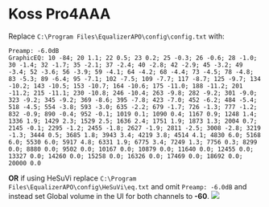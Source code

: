 # Koss Pro4AAA
Replace `C:\Program Files\EqualizerAPO\config\config.txt` with:
```
Preamp: -6.0dB
GraphicEQ: 10 -84; 20 1.1; 22 0.5; 23 0.2; 25 -0.3; 26 -0.6; 28 -1.0; 30 -1.4; 32 -1.7; 35 -2.1; 37 -2.4; 40 -2.8; 42 -2.9; 45 -3.2; 49 -3.4; 52 -3.6; 56 -3.9; 59 -4.1; 64 -4.2; 68 -4.4; 73 -4.5; 78 -4.8; 83 -5.3; 89 -6.4; 95 -7.1; 102 -7.5; 109 -7.7; 117 -8.7; 125 -9.7; 134 -10.2; 143 -10.5; 153 -10.7; 164 -10.6; 175 -11.0; 188 -11.2; 201 -11.2; 215 -11.1; 230 -10.8; 246 -10.4; 263 -9.8; 282 -9.2; 301 -9.0; 323 -9.2; 345 -9.2; 369 -8.6; 395 -7.8; 423 -7.0; 452 -6.2; 484 -5.4; 518 -4.5; 554 -3.8; 593 -3.0; 635 -2.2; 679 -1.7; 726 -1.3; 777 -1.2; 832 -0.9; 890 -0.4; 952 -0.1; 1019 0.1; 1090 0.4; 1167 0.9; 1248 1.4; 1336 1.9; 1429 2.3; 1529 2.5; 1636 2.4; 1751 1.9; 1873 1.3; 2004 0.7; 2145 -0.1; 2295 -1.2; 2455 -1.8; 2627 -1.9; 2811 -2.5; 3008 -2.8; 3219 -1.3; 3444 0.5; 3685 1.8; 3943 3.4; 4219 3.8; 4514 4.1; 4830 6.0; 5168 6.0; 5530 6.0; 5917 4.8; 6331 1.9; 6775 3.4; 7249 1.3; 7756 0.3; 8299 0.0; 8880 0.0; 9502 0.0; 10167 0.0; 10879 0.0; 11640 0.0; 12455 0.0; 13327 0.0; 14260 0.0; 15258 0.0; 16326 0.0; 17469 0.0; 18692 0.0; 20000 0.0
```
**OR** if using HeSuVi replace `C:\Program Files\EqualizerAPO\config\HeSuVi\eq.txt` and omit `Preamp: -6.0dB` and instead set Global volume in the UI for both channels to **-60**.
![](https://raw.githubusercontent.com/jaakkopasanen/AutoEq/master/results/Headphone.com/innerfidelity/onear/Koss%20Pro4AAA/Koss%20Pro4AAA.png)